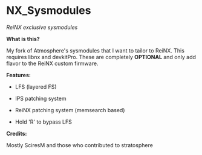 # NX_Sysmodules

*ReiNX exclusive sysmodules*

**What is this?**

My fork of Atmosphere's sysmodules that I want to tailor to ReiNX. This requires libnx and devkitPro. These are completely **OPTIONAL** and only add flavor to the ReiNX custom firmware.

**Features:**

* LFS (layered FS)

* IPS patching system

* ReiNX patching system (memsearch based)

* Hold 'R' to bypass LFS

**Credits:**
 
 Mostly SciresM and those who contributed to stratosphere